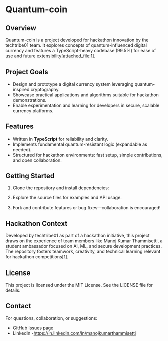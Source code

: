 # Quantum-coin

## Overview
Quantum-coin is a project developed for hackathon innovation by the techtribe01 team. It explores concepts of quantum-influenced digital currency and features a TypeScript-heavy codebase (99.5%) for ease of use and future extensibility[attached_file:1].

## Project Goals
- Design and prototype a digital currency system leveraging quantum-inspired cryptography.
- Showcase practical applications and algorithms suitable for hackathon demonstrations.
- Enable experimentation and learning for developers in secure, scalable currency platforms.

## Features
- Written in **TypeScript** for reliability and clarity.
- Implements fundamental quantum-resistant logic (expandable as needed).
- Structured for hackathon environments: fast setup, simple contributions, and open collaboration.

## Getting Started
1. Clone the repository and install dependencies:


2. Explore the source files for examples and API usage.
3. Fork and contribute features or bug fixes—collaboration is encouraged!

## Hackathon Context
Developed by techtribe01 as part of a hackathon initiative, this project draws on the experience of team members like Manoj Kumar Thammisetti, a student ambassador focused on AI, ML, and secure development practices. The repository fosters teamwork, creativity, and technical learning relevant for hackathon competitions[1].

## License
This project is licensed under the MIT License. See the LICENSE file for details.

## Contact
For questions, collaboration, or suggestions:
- GitHub Issues page
- LinkedIn -https://in.linkedin.com/in/manojkumarthammisetti

